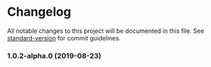 # Changelog

All notable changes to this project will be documented in this file. See [standard-version](https://github.com/conventional-changelog/standard-version) for commit guidelines.

### 1.0.2-alpha.0 (2019-08-23)
